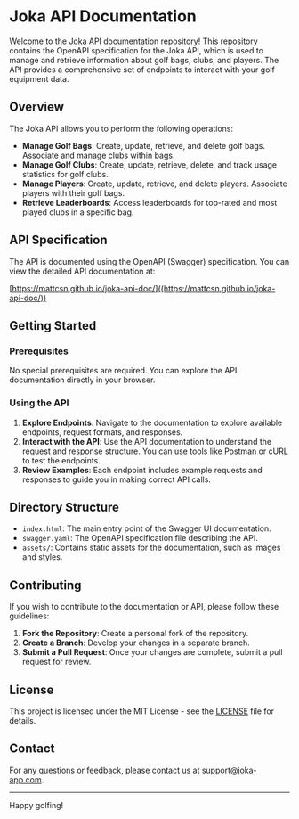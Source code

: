 # Joka API Documentation

Welcome to the Joka API documentation repository! This repository contains the OpenAPI specification for the Joka API, which is used to manage and retrieve information about golf bags, clubs, and players. The API provides a comprehensive set of endpoints to interact with your golf equipment data.

## Overview

The Joka API allows you to perform the following operations:

- **Manage Golf Bags**: Create, update, retrieve, and delete golf bags. Associate and manage clubs within bags.
- **Manage Golf Clubs**: Create, update, retrieve, delete, and track usage statistics for golf clubs.
- **Manage Players**: Create, update, retrieve, and delete players. Associate players with their golf bags.
- **Retrieve Leaderboards**: Access leaderboards for top-rated and most played clubs in a specific bag.

## API Specification

The API is documented using the OpenAPI (Swagger) specification. You can view the detailed API documentation at:

[https://mattcsn.github.io/joka-api-doc/]((https://mattcsn.github.io/joka-api-doc/))

## Getting Started

### Prerequisites

No special prerequisites are required. You can explore the API documentation directly in your browser.

### Using the API

1. **Explore Endpoints**: Navigate to the documentation to explore available endpoints, request formats, and responses.
2. **Interact with the API**: Use the API documentation to understand the request and response structure. You can use tools like Postman or cURL to test the endpoints.
3. **Review Examples**: Each endpoint includes example requests and responses to guide you in making correct API calls.

## Directory Structure

- `index.html`: The main entry point of the Swagger UI documentation.
- `swagger.yaml`: The OpenAPI specification file describing the API.
- `assets/`: Contains static assets for the documentation, such as images and styles.

## Contributing

If you wish to contribute to the documentation or API, please follow these guidelines:

1. **Fork the Repository**: Create a personal fork of the repository.
2. **Create a Branch**: Develop your changes in a separate branch.
3. **Submit a Pull Request**: Once your changes are complete, submit a pull request for review.

## License

This project is licensed under the MIT License - see the [LICENSE](LICENSE) file for details.

## Contact

For any questions or feedback, please contact us at [support@joka-app.com](mailto:support@joka-app.com).

---

Happy golfing!
